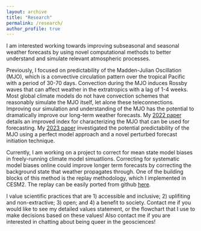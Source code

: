 ```yaml
---
layout: archive
title: "Research"
permalink: /research/
author_profile: true
---
```



I am interested working towards improving subseasonal and seasonal weather forecasts by using novel computational methods to better understand and simulate relevant atmospheric processes. 

Previously, I focused on predictability of the Madden-Julian Oscillation (MJO), which is a convective circulation pattern over the tropical Pacific with a period of 30-70 days. Convection during the MJO induces Rossby waves that can affect weather in the extratropics with a lag of 1-4 weeks. Most global climate models do not have convection schemes that reasonably simulate the MJO itself, let alone these teleconnections. Improving our simulation and understanding of the MJO has the potential to dramatically improve our long-term weather forecasts. My [2022 paper](https://doi.org/10.1029/2022GL099998) details an improved index for characterizing the MJO that can be used for forecasting. My [2023 paper](https://doi.org/10.1029/2023GL105705) investigated the potential predictability of the MJO using a perfect model approach and a novel perturbed forecast initiation technique. 

Currently, I am working on a project to correct for mean state model biases in freely-running climate model simuatlions. Correcting for systematic model biases online could improve longer term forecasts by correcting the background state that weather propagates through. One of the building blocks of this method is the replay methodology, which I implemented in CESM2. The replay can be easily ported from github [here](https://github.com/sweidy/CESM). 

I value scientific practices that are 1) accessible and inclusive; 2) uplifiting and non-extractive; 3) open; and 4) a benefit to society. Contact me if you would like to see my detailed values statement, or the flowchart that I use to make decisions based on these values! Also contact me if you are interested in chatting about being queer in the geosciences!

